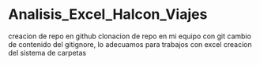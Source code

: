 # Analisis_Excel_Halcon_Viajes









creacion de repo en github
clonacion de repo en mi equipo con git
cambio de contenido del gitignore, lo adecuamos para trabajos con excel
creacion del sistema de carpetas
